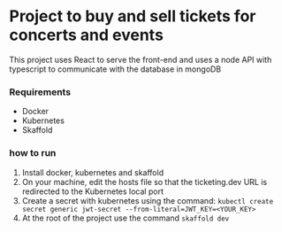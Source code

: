 # Project to buy and sell tickets for concerts and events

This project uses React to serve the front-end and uses a node API with typescript to communicate with the database in mongoDB

### Requirements

- Docker
- Kubernetes
- Skaffold

### how to run

1. Install docker, kubernetes and skaffold
2. On your machine, edit the hosts file so that the ticketing.dev URL is redirected to the Kubernetes local port
3. Create a secret with kubernetes using the command:
   `kubectl create secret generic jwt-secret --from-literal=JWT_KEY=<YOUR_KEY>`
4. At the root of the project use the command
   `skaffold dev`
